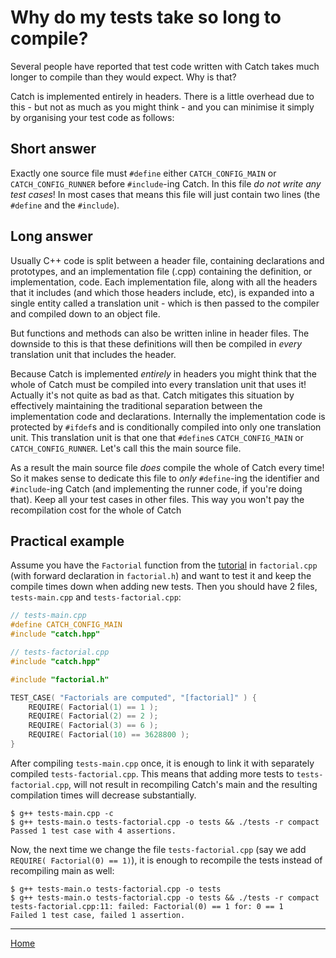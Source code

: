 # Why do my tests take so long to compile?

Several people have reported that test code written with Catch takes much longer to compile than they would expect. Why is that?

Catch is implemented entirely in headers. There is a little overhead due to this - but not as much as you might think - and you can minimise it simply by organising your test code as follows:

## Short answer
Exactly one source file must ```#define``` either ```CATCH_CONFIG_MAIN``` or ```CATCH_CONFIG_RUNNER``` before ```#include```-ing Catch. In this file *do not write any test cases*! In most cases that means this file will just contain two lines (the ```#define``` and the ```#include```).

## Long answer

Usually C++ code is split between a header file, containing declarations and prototypes, and an implementation file (.cpp) containing the definition, or implementation, code. Each implementation file, along with all the headers that it includes (and which those headers include, etc), is expanded into a single entity called a translation unit - which is then passed to the compiler and compiled down to an object file.

But functions and methods can also be written inline in header files. The downside to this is that these definitions will then be compiled in *every* translation unit that includes the header.

Because Catch is implemented *entirely* in headers you might think that the whole of Catch must be compiled into every translation unit that uses it! Actually it's not quite as bad as that. Catch mitigates this situation by effectively maintaining the traditional separation between the implementation code and declarations. Internally the implementation code is protected by ```#ifdef```s and is conditionally compiled into only one translation unit. This translation unit is that one that ```#define```s ```CATCH_CONFIG_MAIN``` or ```CATCH_CONFIG_RUNNER```. Let's call this the main source file.

As a result the main source file *does* compile the whole of Catch every time! So it makes sense to dedicate this file to *only* ```#define```-ing the identifier and ```#include```-ing Catch (and implementing the runner code, if you're doing that). Keep all your test cases in other files. This way you won't pay the recompilation cost for the whole of Catch 

## Practical example
Assume you have the `Factorial` function from the [tutorial](tutorial.md) in `factorial.cpp` (with forward declaration in `factorial.h`) and want to test it and keep the compile times down when adding new tests. Then you should have 2 files, `tests-main.cpp` and `tests-factorial.cpp`:

```cpp
// tests-main.cpp
#define CATCH_CONFIG_MAIN
#include "catch.hpp"
```

```cpp
// tests-factorial.cpp
#include "catch.hpp"

#include "factorial.h"

TEST_CASE( "Factorials are computed", "[factorial]" ) {
    REQUIRE( Factorial(1) == 1 );
    REQUIRE( Factorial(2) == 2 );
    REQUIRE( Factorial(3) == 6 );
    REQUIRE( Factorial(10) == 3628800 );
}
```

After compiling `tests-main.cpp` once, it is enough to link it with separately compiled `tests-factorial.cpp`. This means that adding more tests to `tests-factorial.cpp`, will not result in recompiling Catch's main and the resulting compilation times will decrease substantially.

```
$ g++ tests-main.cpp -c
$ g++ tests-main.o tests-factorial.cpp -o tests && ./tests -r compact
Passed 1 test case with 4 assertions.
```

Now, the next time we change the file `tests-factorial.cpp` (say we add `REQUIRE( Factorial(0) == 1)`), it is enough to recompile the tests instead of recompiling main as well:

```
$ g++ tests-main.o tests-factorial.cpp -o tests
$ g++ tests-main.o tests-factorial.cpp -o tests && ./tests -r compact
tests-factorial.cpp:11: failed: Factorial(0) == 1 for: 0 == 1
Failed 1 test case, failed 1 assertion.
```


---

[Home](Readme.md)